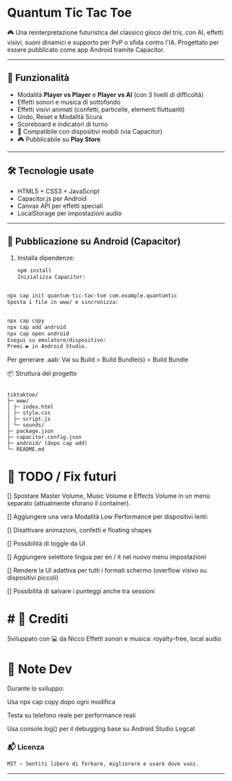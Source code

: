 # Quantum Tic Tac Toe

🎮 Una reinterpretazione futuristica del classico gioco del tris, con AI, effetti visivi, suoni dinamici e supporto per PvP o sfida contro l'IA. Progettato per essere pubblicato come app Android tramite Capacitor.

---

## 🚀 Funzionalità

- Modalità **Player vs Player** e **Player vs AI** (con 3 livelli di difficoltà)
- Effetti sonori e musica di sottofondo
- Effetti visivi animati (confetti, particelle, elementi fluttuanti)
- Undo, Reset e Modalità Scura
- Scoreboard e indicatori di turno
- 🎯 Compatibile con dispositivi mobili (via Capacitor)
- 🎮 Pubblicabile su **Play Store**

---

## 🛠️ Tecnologie usate

- HTML5 + CSS3 + JavaScript
- Capacitor.js per Android
- Canvas API per effetti speciali
- LocalStorage per impostazioni audio

---

## 📲 Pubblicazione su Android (Capacitor)

1. Installa dipendenze:
   ```bash
   npm install
   Inizializza Capacitor:
   ```

```bash

npx cap init quantum-tic-tac-toe com.example.quantumtic
Sposta i file in www/ e sincronizza:
```

```bash

npx cap copy
npx cap add android
npx cap open android
Esegui su emulatore/dispositivo:
Premi ▶️ in Android Studio.
```

Per generare .aab:
Vai su Build > Build Bundle(s) > Build Bundle

📦 Struttura del progetto

```pgsql

tiktaktoe/
├─ www/
│ ├─ index.html
│ ├─ style.css
│ ├─ script.js
│ └─ sounds/
├─ package.json
├─ capacitor.config.json
├─ android/ (dopo cap add)
└─ README.md

```

# 📌 TODO / Fix futuri

[] Spostare Master Volume, Music Volume e Effects Volume in un menù separato (attualmente sforano il container).

[] Aggiungere una vera Modalità Low Performance per dispositivi lenti:

[] Disattivare animazioni, confetti e floating shapes

[] Possibilità di toggle da UI

[] Aggiungere selettore lingua per en / it nel nuovo menu impostazioni

[] Rendere la UI adattiva per tutti i formati schermo (overflow visivo su dispositivi piccoli)

[] Possibilità di salvare i punteggi anche tra sessioni

# # 🧠 Crediti

Sviluppato con 💻 da Nicco
Effetti sonori e musica: royalty-free, local audio

# 🧪 Note Dev

Durante lo sviluppo:

Usa npx cap copy dopo ogni modifica

Testa su telefono reale per performance reali

Usa console.log() per il debugging base su Android Studio Logcat

### 📬 Licenza

```bash
MIT — Sentiti libero di forkare, migliorare e usare dove vuoi.
```

---
